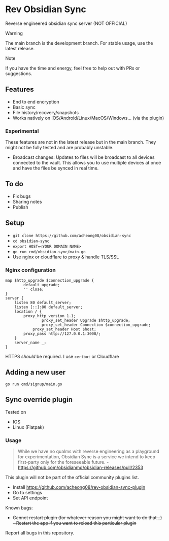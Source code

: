 # Rev Obsidian Sync

Reverse engineered obsidian sync server (NOT OFFICIAL)

> [!WARNING]
> The main branch is the development branch. For stable usage, use the latest release.

> [!NOTE]
> If you have the time and energy, feel free to help out with PRs or suggestions.

## Features
- End to end encryption
- Basic sync
- File history/recovery/snapshots
- Works natively on IOS/Android/Linux/MacOS/Windows... (via the plugin)

### Experimental
These features are not in the latest release but in the main branch. They might not be fully tested and are probably unstable.
- Broadcast changes: Updates to files will be broadcast to all devices connected to the vault. This allows you to use multiple devices at once and have the files be synced in real time.

## To do
- Fix bugs
- Sharing notes
- Publish

## Setup

- `git clone https://github.com/acheong08/obsidian-sync`
- `cd obsidian-sync`
- `export HOST=<YOUR DOMAIN NAME>`
- `go run cmd/obsidian-sync/main.go`
- Use nginx or cloudflare to proxy & handle TLS/SSL

### Nginx configuration
```nginx
map $http_upgrade $connection_upgrade {
        default upgrade;
        '' close;
}
server {
	listen 80 default_server;
	listen [::]:80 default_server;
	location / {
		proxy_http_version 1.1;
            	proxy_set_header Upgrade $http_upgrade;
            	proxy_set_header Connection $connection_upgrade;
           	proxy_set_header Host $host;
		proxy_pass http://127.0.0.1:3000/;
	}
	server_name _;
}
```

HTTPS *should* be required. I use `certbot` or Cloudflare

## Adding a new user

`go run cmd/signup/main.go`

## Sync override plugin

Tested on
- IOS
- Linux (Flatpak)

### Usage

> While we have no qualms with reverse engineering as a playground for experimentation, Obsidian Sync is a service we intend to keep first-party only for the foreseeable future. - https://github.com/obsidianmd/obsidian-releases/pull/2353

This plugin will not be part of the official community plugins list.

- Install https://github.com/acheong08/rev-obsidian-sync-plugin
- Go to settings
- Set API endpoint

Known bugs:
- ~~Cannot restart plugin (for whatever reason you might want to do that...) - Restart the app if you want to reload this particular plugin~~

Report all bugs in this repository.
